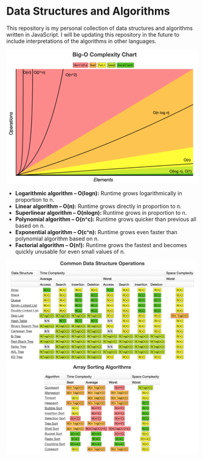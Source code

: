# Data Structures and Algorithms  
This repository is my personal collection of data structures and algorithms written in JavaScript. I will be updating this repository in the future to include interpretations of the algorithms in other languages.  

![](https://github.com/mariiaromaniuk/My-Cracking-the-Coding-Interview-JS-Solutions/blob/master/BigO/bigO_chat.jpg)

- __Logarithmic algorithm – O(logn):__ Runtime grows logarithmically in proportion to n.
- __Linear algorithm – O(n):__ Runtime grows directly in proportion to n.
- __Superlinear algorithm – O(nlogn):__ Runtime grows in proportion to n.
- __Polynomial algorithm – O(n^c):__ Runtime grows quicker than previous all based on n.
- __Exponential algorithm – O(c^n):__ Runtime grows even faster than polynomial algorithm based on n.
- __Factorial algorithm – O(n!):__ Runtime grows the fastest and becomes quickly unusable for even small values of n.

![](https://github.com/mariiaromaniuk/My-Cracking-the-Coding-Interview-JS-Solutions/blob/master/BigO/ds_operations_bigO.jpg)  
![](https://github.com/mariiaromaniuk/My-Cracking-the-Coding-Interview-JS-Solutions/blob/master/BigO/array_sorting_bigO.jpg) 
